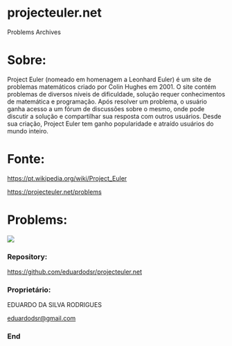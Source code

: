 # projecteuler.net
 
 Problems Archives
 
# Sobre:
                
Project Euler (nomeado em homenagem a Leonhard Euler) é um site de problemas matemáticos criado por Colin Hughes em 2001. O site contém problemas de diversos níveis de dificuldade, solução requer conhecimentos de matemática e programação. Após resolver um problema, o usuário ganha acesso a um fórum de discussões sobre o mesmo, onde pode discutir a solução e compartilhar sua resposta com outros usuários. Desde sua criação, Project Euler tem ganho popularidade e atraído usuários do mundo inteiro.

# Fonte:

<https://pt.wikipedia.org/wiki/Project_Euler>

<https://projecteuler.net/problems>

# Problems:

![](https://i.imgur.com/p19O6eB.png)


### Repository:

<https://github.com/eduardodsr/projecteuler.net>


### Proprietário:

EDUARDO DA SILVA RODRIGUES

eduardodsr@gmail.com

### End
